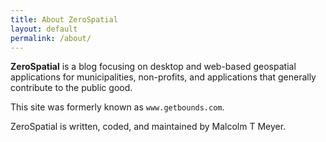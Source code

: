 ```yaml
---
title: About ZeroSpatial
layout: default
permalink: /about/
---
```

**ZeroSpatial** is a blog focusing on desktop and web-based geospatial applications for municipalities, non-profits, and applications that generally contribute to the public good.

This site was formerly known as ``www.getbounds.com``. 

<!-- For more on why I chose to change the domain name, read the post [Bye Jekyll, Hello Hexo](/blog/bye-jekyll-hello-hexo). -->

ZeroSpatial is written, coded, and maintained by Malcolm T Meyer.